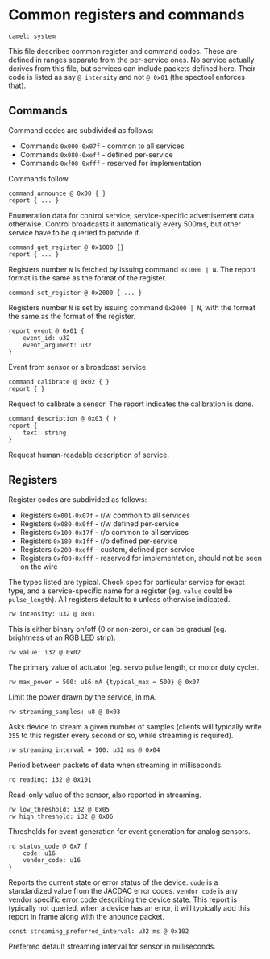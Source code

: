 # Common registers and commands

    camel: system

This file describes common register and command codes.
These are defined in ranges separate from the per-service ones.
No service actually derives from this file, but services can include packets
defined here.
Their code is listed as say `@ intensity` and not `@ 0x01` (the spectool enforces that).

## Commands

Command codes are subdivided as follows:
* Commands `0x000-0x07f` - common to all services
* Commands `0x080-0xeff` - defined per-service
* Commands `0xf00-0xfff` - reserved for implementation

Commands follow.

    command announce @ 0x00 { }
    report { ... }

Enumeration data for control service; service-specific advertisement data otherwise.
Control broadcasts it automatically every 500ms, but other service have to be queried to provide it.

    command get_register @ 0x1000 {}
    report { ... }

Registers number `N` is fetched by issuing command `0x1000 | N`.
The report format is the same as the format of the register.

    command set_register @ 0x2000 { ... }

Registers number `N` is set by issuing command `0x2000 | N`, with the format
the same as the format of the register.

    report event @ 0x01 {
        event_id: u32
        event_argument: u32
    }

Event from sensor or a broadcast service. 

    command calibrate @ 0x02 { }
    report { }

Request to calibrate a sensor. The report indicates the calibration is done.

    command description @ 0x03 { }
    report {
        text: string
    }

Request human-readable description of service.

## Registers

Register codes are subdivided as follows:
* Registers `0x001-0x07f` - r/w common to all services
* Registers `0x080-0x0ff` - r/w defined per-service
* Registers `0x100-0x17f` - r/o common to all services
* Registers `0x180-0x1ff` - r/o defined per-service
* Registers `0x200-0xeff` - custom, defined per-service
* Registers `0xf00-0xfff` - reserved for implementation, should not be seen on the wire

The types listed are typical. Check spec for particular service for exact type,
and a service-specific name for a register (eg. `value` could be `pulse_length`).
All registers default to `0` unless otherwise indicated.

    rw intensity: u32 @ 0x01

This is either binary on/off (0 or non-zero), or can be gradual (eg. brightness of an RGB LED strip).

    rw value: i32 @ 0x02

The primary value of actuator (eg. servo pulse length, or motor duty cycle).

    rw max_power = 500: u16 mA {typical_max = 500} @ 0x07

Limit the power drawn by the service, in mA.

    rw streaming_samples: u8 @ 0x03

Asks device to stream a given number of samples
(clients will typically write `255` to this register every second or so, while streaming is required).

    rw streaming_interval = 100: u32 ms @ 0x04

Period between packets of data when streaming in milliseconds.

    ro reading: i32 @ 0x101

Read-only value of the sensor, also reported in streaming.

    rw low_threshold: i32 @ 0x05
    rw high_threshold: i32 @ 0x06

Thresholds for event generation for event generation for analog sensors.

    ro status_code @ 0x7 {
        code: u16
        vendor_code: u16
    }

Reports the current state or error status of the device. ``code`` is a standardized value from 
the JACDAC error codes. ``vendor_code`` is any vendor specific error code describing the device
state. This report is typically not queried, when a device has an error, it will typically
add this report in frame along with the anounce packet.

    const streaming_preferred_interval: u32 ms @ 0x102

Preferred default streaming interval for sensor in milliseconds.
